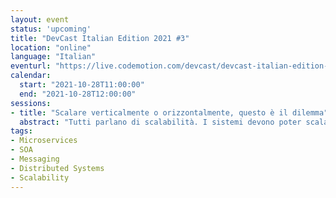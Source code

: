 ```yaml
---
layout: event
status: 'upcoming'
title: "DevCast Italian Edition 2021 #3"
location: "online"
language: "Italian"
eventurl: "https://live.codemotion.com/devcast/devcast-italian-edition-28102021"
calendar:
  start: "2021-10-28T11:00:00"
  end: "2021-10-28T12:00:00"
sessions:
- title: "Scalare verticalmente o orizzontalmente, questo è il dilemma"
  abstract: "Tutti parlano di scalabilità. I sistemi devono poter scalare, dicono. Ma, cosa significa? Sembra inoltre che l’unica opzione sia quella di avventurarsi in un viaggio fatto di sistemi distribuiti e microservizi. Ma se avessimo a che fare con un sistema esistente? Dobbiamo riscriverlo per essere distribuito? Partiremo col capire cosa vuol dire scalabilità, quali opzioni abbiamo, e quali scelte per evolvere un sistema esistente. E come bonus cercheremo di capire se abbiamo veramente bisogno di scalare orizzontalmente."
tags:
- Microservices
- SOA
- Messaging
- Distributed Systems
- Scalability
---
```

